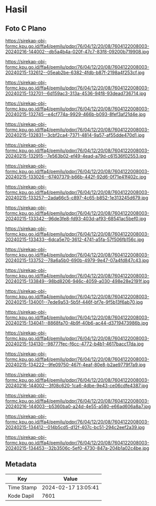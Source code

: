 # Hasil

## Foto C Plano

https://sirekap-obj-formc.kpu.go.id/ffa4/pemilu/pdpr/76/04/12/20/08/7604122008003-20240216-144002--db5a4b4a-020f-47c7-83f8-09200b719908.jpg

https://sirekap-obj-formc.kpu.go.id/ffa4/pemilu/pdpr/76/04/12/20/08/7604122008003-20240215-132612--05eab2be-6382-4fdb-b87f-2198a4f253cf.jpg

https://sirekap-obj-formc.kpu.go.id/ffa4/pemilu/pdpr/76/04/12/20/08/7604122008003-20240215-132701--6d159ac3-313a-4536-94f8-93dead736714.jpg

https://sirekap-obj-formc.kpu.go.id/ffa4/pemilu/pdpr/76/04/12/20/08/7604122008003-20240215-132745--e4cf774a-9929-466b-b093-8fef3af21d4e.jpg

https://sirekap-obj-formc.kpu.go.id/ffa4/pemilu/pdpr/76/04/12/20/08/7604122008003-20240215-132831--3cbf2ca4-7371-4814-9a57-af55dde470d1.jpg

https://sirekap-obj-formc.kpu.go.id/ffa4/pemilu/pdpr/76/04/12/20/08/7604122008003-20240215-132915--7e563b02-ef49-4ead-a79d-c61536f02553.jpg

https://sirekap-obj-formc.kpu.go.id/ffa4/pemilu/pdpr/76/04/12/20/08/7604122008003-20240215-133026--67407379-b66b-442f-92d6-0f71e41f402c.jpg

https://sirekap-obj-formc.kpu.go.id/ffa4/pemilu/pdpr/76/04/12/20/08/7604122008003-20240215-133257--2ada66c5-c897-4c65-b852-1e313245d679.jpg

https://sirekap-obj-formc.kpu.go.id/ffa4/pemilu/pdpr/76/04/12/20/08/7604122008003-20240215-133342--96de3fe8-fd93-403d-af93-68541ac5bef0.jpg

https://sirekap-obj-formc.kpu.go.id/ffa4/pemilu/pdpr/76/04/12/20/08/7604122008003-20240215-133433--6dca5e70-3612-4741-a5fa-57f506fb156c.jpg

https://sirekap-obj-formc.kpu.go.id/ffa4/pemilu/pdpr/76/04/12/20/08/7604122008003-20240215-133752--78a6a5b0-690b-4979-9e47-07a4fd847c43.jpg

https://sirekap-obj-formc.kpu.go.id/ffa4/pemilu/pdpr/76/04/12/20/08/7604122008003-20240215-133849--98bd8206-946c-4059-a030-498e28e2191f.jpg

https://sirekap-obj-formc.kpu.go.id/ffa4/pemilu/pdpr/76/04/12/20/08/7604122008003-20240215-134001--7ede9a53-5b5f-446f-bf7e-9f5b13f6ab70.jpg

https://sirekap-obj-formc.kpu.go.id/ffa4/pemilu/pdpr/76/04/12/20/08/7604122008003-20240215-134041--8868fa70-4b9f-40b6-ac44-d3719473986b.jpg

https://sirekap-obj-formc.kpu.go.id/ffa4/pemilu/pdpr/76/04/12/20/08/7604122008003-20240215-134130--98777fec-f6cc-4772-b4b1-4617bacc17da.jpg

https://sirekap-obj-formc.kpu.go.id/ffa4/pemilu/pdpr/76/04/12/20/08/7604122008003-20240215-134222--9fe09750-467f-4eaf-80e8-b2ae9779f7a9.jpg

https://sirekap-obj-formc.kpu.go.id/ffa4/pemilu/pdpr/76/04/12/20/08/7604122008003-20240216-144002--3f08c620-1ca6-4dbe-9e43-ce06cdfe4387.jpg

https://sirekap-obj-formc.kpu.go.id/ffa4/pemilu/pdpr/76/04/12/20/08/7604122008003-20240216-144003--b5360ba0-a24d-4e55-a580-e66ad606a8a7.jpg

https://sirekap-obj-formc.kpu.go.id/ffa4/pemilu/pdpr/76/04/12/20/08/7604122008003-20240215-134412--014b5cd5-d12f-407c-bc51-294c2eef2a39.jpg

https://sirekap-obj-formc.kpu.go.id/ffa4/pemilu/pdpr/76/04/12/20/08/7604122008003-20240215-134453--32b3506c-5ef0-4730-847a-204b1a02c4be.jpg


## Metadata

| Key        | Value               |
| ---------- | ------------------- |
| Time Stamp | 2024-02-17 13:05:41 |
| Kode Dapil | 7601                |



